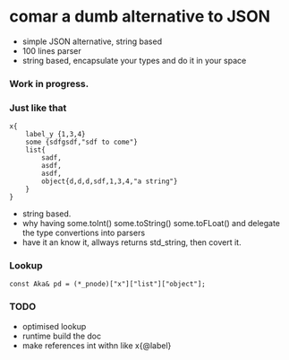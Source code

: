 # comar a dumb alternative to JSON

   * simple JSON alternative, string based
   * 100 lines parser
   * string based, encapsulate your types and do it in your space


### Work in progress.

### Just like that

```
x{
    label_y {1,3,4}
    some {sdfgsdf,"sdf to come"}
    list{
        sadf,
        asdf,
        asdf,
        object{d,d,d,sdf,1,3,4,"a string"}
    }
}

```
   * string based.
   * why having some.toInt()  some.toString()  some.toFLoat() and delegate the type convertions into parsers
   * have it an know it, allways returns std_string, then covert it.
   
### Lookup
   ```
   const Aka& pd = (*_pnode)["x"]["list"]["object"];
   
   ```
   
### TODO
   * optimised lookup
   * runtime build the doc
   * make references int withn like x{@label}
